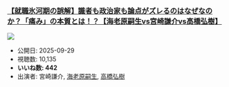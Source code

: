 ### [【就職氷河期の誤解】識者も政治家も論点がズレるのはなぜなのか？「痛み」の本質とは！？【海老原嗣生vs宮崎謙介vs高橋弘樹】](https://www.youtube.com/watch?v=x7IosUsj8s4)
[![](https://img.youtube.com/vi/x7IosUsj8s4/sddefault.jpg)](https://www.youtube.com/watch?v=x7IosUsj8s4)
-   公開日: 2025-09-29
-   視聴数: 10,135
-   **いいね数: 442**
-   出演者: 宮崎謙介, [海老原嗣生](/rehacq_fan/people/海老原嗣生 "wikilink"), [高橋弘樹](/rehacq_fan/people/高橋弘樹 "wikilink")
